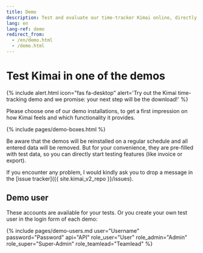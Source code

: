```yaml
---
title: Demo
description: Test and evaluate our time-tracker Kimai online, directly from our demo page.
lang: en
lang-ref: demo
redirect_from:
  - /en/demo.html
  - /demo.html
---
```


# Test Kimai in one of the demos

{% include alert.html icon="fas fa-desktop" alert='Try out the Kimai time-tracking demo and we promise: your next step will be the download!' %}

Please choose one of our demo installations, to get a first impression on how Kimai feels and which functionality it provides.

{% include pages/demo-boxes.html %}

Be aware that the demos will be reinstalled on a regular schedule and all entered data will be removed. But for your convenience, they 
are pre-filled with test data, so you can directly start testing features (like invoice or export).

If you encounter any problem, I would kindly ask you to drop a message in the [issue tracker]({{ site.kimai_v2_repo }}/issues).

## Demo user

These accounts are available for your tests. Or you create your own test user in the login form of each demo:
 
{% include pages/demo-users.md user="Username" password="Password" api="API" role_user="User" role_admin="Admin" role_super="Super-Admin" role_teamlead="Teamlead" %}
